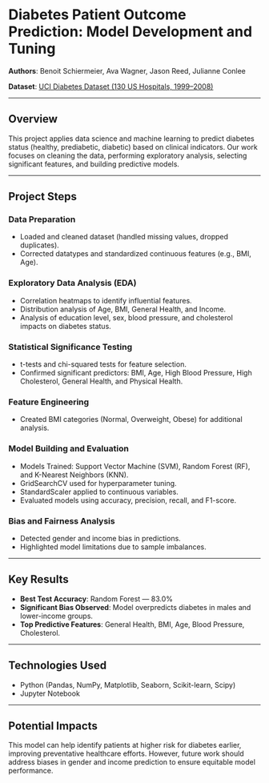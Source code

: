 # Diabetes Patient Outcome Prediction: Model Development and Tuning

**Authors**: Benoit Schiermeier, Ava Wagner, Jason Reed, Julianne Conlee

**Dataset**: [UCI Diabetes Dataset (130 US Hospitals, 1999–2008)](https://archive.ics.uci.edu/dataset/296/diabetes+130-us+hospitals+for+years+1999-2008)

---

## Overview
This project applies data science and machine learning to predict diabetes status (healthy, prediabetic, diabetic) based on clinical indicators. Our work focuses on cleaning the data, performing exploratory analysis, selecting significant features, and building predictive models.

---

## Project Steps

### Data Preparation
- Loaded and cleaned dataset (handled missing values, dropped duplicates).
- Corrected datatypes and standardized continuous features (e.g., BMI, Age).

### Exploratory Data Analysis (EDA)
- Correlation heatmaps to identify influential features.
- Distribution analysis of Age, BMI, General Health, and Income.
- Analysis of education level, sex, blood pressure, and cholesterol impacts on diabetes status.

### Statistical Significance Testing
- t-tests and chi-squared tests for feature selection.
- Confirmed significant predictors: BMI, Age, High Blood Pressure, High Cholesterol, General Health, and Physical Health.

### Feature Engineering
- Created BMI categories (Normal, Overweight, Obese) for additional analysis.

### Model Building and Evaluation
- Models Trained: Support Vector Machine (SVM), Random Forest (RF), and K-Nearest Neighbors (KNN).
- GridSearchCV used for hyperparameter tuning.
- StandardScaler applied to continuous variables.
- Evaluated models using accuracy, precision, recall, and F1-score.

### Bias and Fairness Analysis
- Detected gender and income bias in predictions.
- Highlighted model limitations due to sample imbalances.

---

## Key Results
- **Best Test Accuracy**: Random Forest — 83.0%
- **Significant Bias Observed**: Model overpredicts diabetes in males and lower-income groups.
- **Top Predictive Features**: General Health, BMI, Age, Blood Pressure, Cholesterol.

---

## Technologies Used
- Python (Pandas, NumPy, Matplotlib, Seaborn, Scikit-learn, Scipy)
- Jupyter Notebook

---

## Potential Impacts
This model can help identify patients at higher risk for diabetes earlier, improving preventative healthcare efforts. However, future work should address biases in gender and income prediction to ensure equitable model performance.

